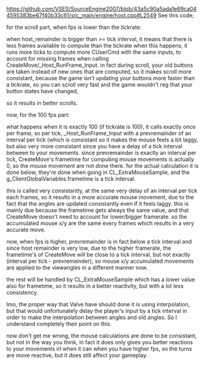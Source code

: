 https://github.com/VSES/SourceEngine2007/blob/43a5c90a5ada1e69ca044595383be67f40b33c61/src_main/engine/host.cpp#L2549
See this code;

for the scroll part, when fps is lower than the tickrate:

when host_remainder is bigger than >= tick interval, it means that there is less frames available to compute than the tickrate
when this happens, it runs more ticks to compute more CUserCmd with the same inputs, to account for missing frames when calling CreateMove/_Host_RunFrame_Input.
in fact during scroll, your old buttons are taken instead of new ones that are computed, so it makes scroll more consistant, because the game isn't updating your buttons more faster than a tickrate, so you can scroll very fast and the game wouldn't reg that your button states have changed,

so it results in better scrolls.


now, for the 100 fps part:

what happens when it is exactly 100 (if tickrate is 100), it calls exactly once per frame, so per tick, _Host_RunFrame_Input with a prevremainder of an interval per tick (which is consistant so it makes the mouse feels a bit laggy, but also very more consistant since you have a delay of a tick interval between to your movements. 
since prevremainder is exactly an interval per tick, CreateMove's frametime for computing mouse movements is actually 0, so the mouse movement are not done there.
for the actual calculation it is done below,
they're done when going in CL_ExtraMouseSample, and the g_ClientGlobalVariables.frametime is a tick interval.

this is called very consistantly, at the same very delay of an interval per tick each frames, so it results in a more accurate mouse movement, due to the fact that the angles are updated consistantly even if it feels laggy.
this is mainly due because the frametime gets always the same value, and that CreateMove doesn't need to account for lower/bigger framerate.
so the accumulated mouse x/y are the same every frames which results in a very accurate move.

now,
when fps is higher, prevremainder is in fact below a tick interval and since host remainder is very low, due to the higher framerate, the frametime's of CreateMove will be close to a tick interval, but not exactly (interval per tick - prevremainder), so mouse x/y accumulated movements are applied to the viewangles in a different manner now.

the rest will be handled by CL_ExtraMouseSample which has a lower value also for frametime, so it results in a better reactivity, but with a lot less consistency.


Imo, the proper way that Valve have should done it is using interpolation, but that would unfortunately delay the player's input by a tick interval in order to make the interpolation between angles and old angles.
So I understand completely their point on this.

now don't get me wrong, the mouse calculations are done to be consistant, but not in the way you think, in fact it does only gives you better reactions to your movements irl when it can when you have higher fps, so the turns are move reactive, but it does still affect your gameplay.
